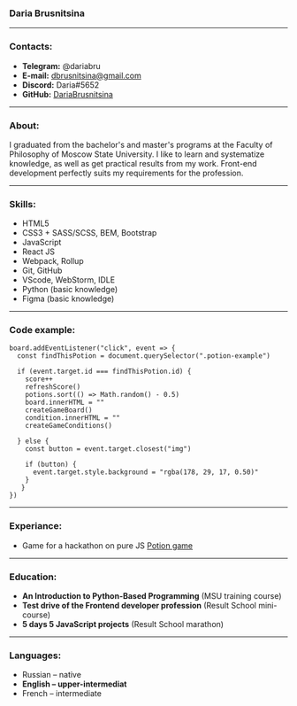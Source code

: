 ### Daria Brusnitsina
*****
### Contacts:
* **Telegram:** @dariabru
* **E-mail:** dbrusnitsina@gmail.com
* **Discord:** Daria#5652
* **GitHub:** [DariaBrusnitsina](https://github.com/DariaBrusnitsina)
*****
### About:
I graduated from the bachelor's and master's programs at the Faculty of Philosophy of Moscow State University. I like to learn and systematize knowledge, as well as get practical results from my work. Front-end development perfectly suits my requirements for the profession.
*****
### Skills:
* HTML5
* CSS3 + SASS/SCSS, BEM, Bootstrap
* JavaScript
* React JS
* Webpack, Rollup
* Git, GitHub
* VScode, WebStorm, IDLE
* Python (basic knowledge)
* Figma (basic knowledge)
*****
### Code example:
```
board.addEventListener("click", event => {
  const findThisPotion = document.querySelector(".potion-example")

  if (event.target.id === findThisPotion.id) {
    score++
    refreshScore()
    potions.sort(() => Math.random() - 0.5)
    board.innerHTML = ""
    createGameBoard()
    condition.innerHTML = ""
    createGameConditions()

  } else {
    const button = event.target.closest("img")
    
    if (button) {
      event.target.style.background = "rgba(178, 29, 17, 0.50)"
    }
   }
})
```
*****
### Experiance:
* Game for a hackathon on pure JS [Potion game](https://github.com/DariaBrusnitsina/Potion-game)
*****
### Education:
* **An Introduction to Python-Based Programming** (MSU training course)
* **Test drive of the Frontend developer profession** (Result School mini-course)
* **5 days 5 JavaScript projects** (Result School marathon)
*****
### Languages:
* Russian – native
* **English – upper-intermediat**
* French – intermediate
